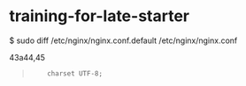 # training-for-late-starter

$ sudo diff /etc/nginx/nginx.conf.default /etc/nginx/nginx.conf

43a44,45
>         charset UTF-8;
>
